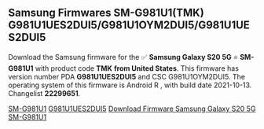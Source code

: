 <h2>Samsung Firmwares SM-G981U1(TMK) G981U1UES2DUI5/G981U1OYM2DUI5/G981U1UES2DUI5</h2>
Download the Samsung firmware for the ✅ <strong>Samsung Galaxy S20 5G </strong> ⭐ <strong>SM-G981U1</strong> with product code <strong>TMK</strong> <strong> from United States</strong>. This firmware has version number PDA <strong>G981U1UES2DUI5</strong> and CSC G981U1OYM2DUI5. The operating system of this firmware is Android R , with build date 2021-10-13. Changelist <strong>22299651</strong>.


[SM-G981U1](https://samfirm.shop/samsung/model/SM-G981U1)
[G981U1UES2DUI5](https://samfirm.shop/samsung/pda/G981U1UES2DUI5)
[Download Firmware Samsung Galaxy S20 5G SM-G981U1](https://samfirm.shop/samsung/firmware/464563)
